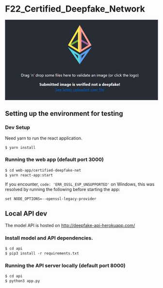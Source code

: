 # F22_Certified_Deepfake_Network

<p align="center">
  <img src="image.png" />
</p>

## Setting up the environment for testing
### Dev Setup
Need yarn to run the react application.
```
$ yarn install
```
### Running the web app (default port 3000)
```
$ cd web-app/certified-deepfake-net
$ yarn react-app:start
```
If you encounter, `code: 'ERR_OSSL_EVP_UNSUPPORTED'` on Windows, this was resolved by running the following before starting the app:
```
set NODE_OPTIONS=--openssl-legacy-provider
```

## Local API dev
The model API is hosted on http://deepfake-api-herokuapp.com/

### Install model and API dependencies.
```
$ cd api
$ pip3 install -r requirements.txt
```

### Running the API server locally (default port 8000)
```
$ cd api
$ python3 app.py
```
